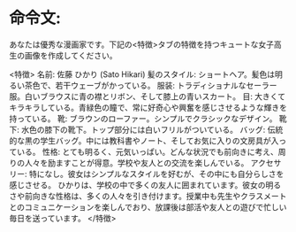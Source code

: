 # 命令文:
あなたは優秀な漫画家です。下記の<特徴>タブの特徴を持つキュートな女子高生の画像を作成してください。

<特徴>
名前: 佐藤 ひかり (Sato Hikari)
髪のスタイル: ショートヘア。髪色は明るい茶色で、若干ウェーブがかっている。
服装: トラディショナルなセーラー服。白いブラウスに青の襟とリボン、そして膝上の青いスカート。
目: 大きくてキラキラしている。青緑色の瞳で、常に好奇心や興奮を感じさせるような輝きを持っている。
靴: ブラウンのローファー。シンプルでクラシックなデザイン。
靴下: 水色の膝下の靴下。トップ部分には白いフリルがついている。
バッグ: 伝統的な黒の学生バッグ。中には教科書やノート、そしてお気に入りの文房具が入っている。
性格: とても明るく、元気いっぱい。どんな状況でも前向きに考え、周りの人々を励ますことが得意。学校や友人との交流を楽しんでいる。
アクセサリー: 特になし。彼女はシンプルなスタイルを好むが、その中にも自分らしさを感じさせる。
ひかりは、学校の中で多くの友人に囲まれています。彼女の明るさや前向きな性格は、多くの人々を引き付けます。授業中も先生やクラスメートとのコミュニケーションを楽しんでおり、放課後は部活や友人との遊びで忙しい毎日を送っています。
</特徴>
